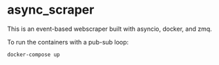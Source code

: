 # async_scraper

This is an event-based webscraper built with asyncio, docker, and zmq.

To run the containers with a pub-sub loop:

```bash
docker-compose up
```